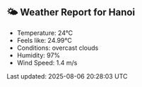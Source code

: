 <!-- WEATHER-START -->
## 🌤 Weather Report for Hanoi

- Temperature: 24°C
- Feels like: 24.99°C
- Conditions: overcast clouds
- Humidity: 97%
- Wind Speed: 1.4 m/s

Last updated: 2025-08-06 20:28:03 UTC
<!-- WEATHER-END -->
